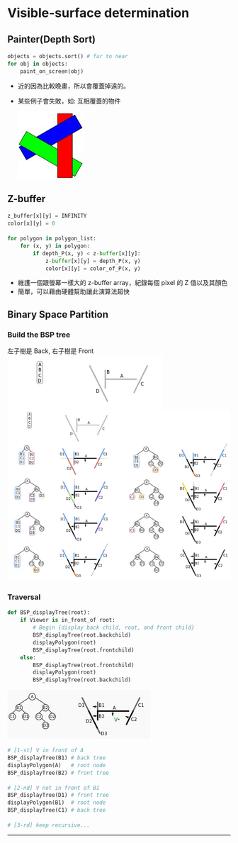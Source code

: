 # Visible-surface determination

## Painter(Depth Sort)

```py
objects = objects.sort() # far to near
for obj in objects:
    paint_on_screen(obj)
```

- 近的因為比較晚畫，所以會覆蓋掉遠的。
- 某些例子會失敗，如: 互相覆蓋的物件

    ![](./img/7.jpg)



## Z-buffer

```py
z_buffer[x][y] = INFINITY
color[x][y] = 0

for polygon in polygon_list:
    for (x, y) in polygon:
        if depth_P(x, y) < z-buffer[x][y]:
            z-buffer[x][y] = depth_P(x, y)
            color[x][y] = color_of_P(x, y)
```

- 維護一個跟螢幕一樣大的 z-buffer array，紀錄每個 pixel 的 Z 值以及其顏色
- 簡單，可以藉由硬體幫助讓此演算法超快

## Binary Space Partition

### Build the BSP tree

左子樹是 Back, 右子樹是 Front  
![](./img/1.gif)
![](./img/8.jpg)


### Traversal

```py
def BSP_displayTree(root):
    if Viewer is in_front_of root:
        # Begin {display back child, root, and front child}
        BSP_displayTree(root.backchild)
        displayPolygon(root)
        BSP_displayTree(root.frontchild)
    else:
        BSP_displayTree(root.frontchild)
        displayPolygon(root)
        BSP_displayTree(root.backchild)
```

![](./img/9.jpg)

```py
# [1-st] V in front of A
BSP_displayTree(B1) # back tree
displayPolygon(A)   # root node
BSP_displayTree(B2) # front tree

# [2-nd] V not in front of B1
BSP_displayTree(D1) # front tree
displayPolygon(B1)  # root node
BSP_displayTree(C1) # back tree

# [3-rd] keep recursive...
```

---
